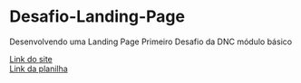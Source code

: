 
# Desafio-Landing-Page
Desenvolvendo uma Landing Page Primeiro Desafio da DNC módulo básico

[Link do site](https://desafio-landing-page-renanzsantos.netlify.app/) <br>
[Link da planilha](https://docs.google.com/spreadsheets/d/1EU7UuRJ2J15rKq7dspBmh6ELBzHWGCf2huKAKyT5bY4/edit?usp=sharing )
